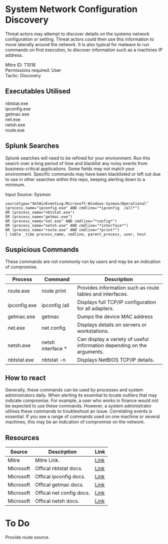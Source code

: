 # System Network Configuration Discovery
Threat actors may attempt to discover details on the systems network configuration or setting. Threat actors could then use this information to move laterally around the network. It is also typical for malware to run commands on first execution, to discover information such as a machines IP address.  

Mitre ID: T1016  
Permissions required: User  
Tactic: Discovery  

## Executables Utilised
nbtstat.exe  
ipconfig.exe  
getmac.exe  
net.exe  
netsh.exe  
route.exe  

## Splunk Searches
Splunk searches will need to be refined for your environment. Run this search over a long period of time and blacklist any noisy events from business-critical applications. Some fields may not match your environment. Specific commands may have been blacklisted or left out due to use in other searches within this repo, keeping alerting down to a minimum.

Input Source: Sysmon  
```
sourcetype="XmlWinEventLog:Microsoft-Windows-Sysmon/Operational"
(process_name="ipconfig.exe" AND cmdline="*ipconfig  /all*")
OR (process_name="nbtstat.exe")
OR (process_name="getmac.exe")
OR (process_name="net.exe" AND cmdline="*config*")
OR (process_name="netsh.exe" AND cmdline="*interface*")
OR (process_name="route.exe" AND cmdline="*print*")
| table _time process_name, cmdline, parent_process, user, host
```

## Suspicious Commands
These commands are not commonly run by users and may be an indication of compromise.

| Process  | Command | Description
| ------------- | ------------- | -------- | 
|route.exe |route print |Provides information such as route tables and interfaces. |
|ipconfig.exe |ipconfig /all |Displays full TCP/IP configuration for all adapters. |
|getmac.exe |getmac |Dumps the device MAC address |
|net.exe |net config |Displays details on servers or workstations. |
|netsh.exe | netsh interface * |Can display a variety of useful information depending on the arguments. |
|nbtstat.exe |nbtstat -n |Displays NetBIOS TCP/IP details. |

## How to react
Generally, these commands can be used by processes and system administrators daily. When alerting its essential to locate outliers that may indicate compromise.
For example, a user who works in finance would not be expected to use these commands. However, a system administrator utilises these commands to troubleshoot an issue.
Correlating events is essential. If you see a range of commands used on one machine or several machines, this may be an indication of compromise on the network.

## Resources

| Source | Descirption | Link | 
| --- | --- | --- |
|Mitre |Mitre Link. |[Link](https://attack.mitre.org/techniques/T1016/) |
|Microsoft | Offical nbtstat docs. |   [Link](https://docs.microsoft.com/en-us/windows-server/administration/windows-commands/nbtstat) |
|Microsoft| Offical ipconfig docs.|   [Link](https://docs.microsoft.com/en-us/windows-server/administration/windows-commands/ipconfig) |
|Microsoft | Offical getmac docs.|   [Link](https://docs.microsoft.com/en-us/windows-server/administration/windows-commands/getmac) |
| Microsoft| Offical net config docs.  | [Link](https://support.microsoft.com/en-gb/help/556004) |
| Microsoft| Offical netsh docs.| [Link](https://docs.microsoft.com/en-us/windows-server/networking/technologies/netsh/netsh-contexts) |

# To Do
Provide route source. 
